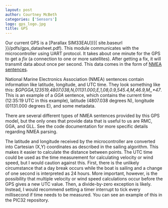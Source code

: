 ```yaml
---
layout: post
author: Courtney McBeth
categories: ['Sensors']
logo: gps_logo.jpg
title: GPS
---
```


Our current GPS is a [Parallax SIM33EAU]({{ site.baseurl }}/pdfs/gps_datasheet.pdf). This module communicates with the microcontroller using UART protocol. It takes about one minute for the GPS to get a _fix_ (a connection to one or more satellites). After getting a fix, it will transmit data about once per second. This data comes in the form of [NMEA sentences](https://www.gpsinformation.org/dale/nmea.htm).

National Marine Electronics Association (NMEA) sentences contain information like latitude, longitude, and UTC time. They look something like this: _$GPGGA,123519,4807.038,N,01131.000,E,1,08,0.9,545.4,M,46.9,M,,*47_. This is an example of a _GGA_ sentence, which contains the current time (12:35:19 UTC in this example), latitude (4807.038 degrees N), longitude (01131.000 degrees E), and some metadata.

There are several different types of NMEA sentences provided by this GPS model, but the only ones that provide data that is useful to us are RMC, GGA, and GLL. See the code documentation for more specific details regarding NMEA parsing.

The latitude and longitude received by the microcontroller are converted into Cartesian (X,Y) coordinates as described in the sailing algorithm. This makes it easier to calculate the distance between points. The UTC time could be used as the time measurement for calculating velocity or wind speed, but I would caution against this. First, there is the unlikely circumstance that a day break occurs while the boat is sailing and a change of one second is interpreted as 24 hours. More important, however, is the possibility that multiple velocity or wind speed calculations occur before the GPS gives a new UTC value. Then, a divide-by-zero exception is likely. Instead, I would recommend setting a timer interrupt to tick every millisecond if time needs to be measured. You can see an example of this in the PIC32 repository.